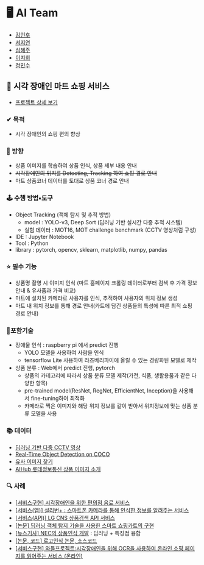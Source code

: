 # 🖥 AI Team
- [김인후](https://github.com/InhuKim)
- [서지연](https://github.com/Yeony54)
- [심혜주](https://github.com/hjst0223)
- [이지희](https://github.com/2-Jihee)
- [정민수](https://github.com/yourms)
## 🛒 시각 장애인 마트 쇼핑 서비스 
- [프로젝트 상세 보기](https://github.com/multicampusiot3project/info.git)
### ✔ 목적
- 시각 장애인의 쇼핑 편의 향상
### 📢 방향
- 상품 이미지를 학습하여 상품 인식, 상품 세부 내용 안내
- ~~시각장애인의 위치를 Detecting, Tracking 하여 쇼핑 경로 안내~~
- 마트 상품코너 데이터를 토대로 상품 코너 경로 안내
### 🕹 수행 방법▪도구
- Object Tracking (객체 탐지 및 추적 방법)
  - model : YOLO-v3, Deep Sort (딥러닝 기반 실시간 다중 추적 시스템)
  - 실험 데이터 : MOT16, MOT challenge benchmark (CCTV 영상처럼 구성)
- IDE : Jupyter Notebook
- Tool : Python
- library : pytorch, opencv, sklearn, matplotlib, numpy, pandas
### ⭐ 필수 기능
- 상품명 촬영 시 이미지 인식 (마트 홈페이지 크롤링 데이터로부터 검색 후 가격 정보 안내 & 유사품과 가격 비교)
- 마트에 설치된 카메라로 사용자를 인식, 추적하여 사용자의 위치 정보 생성
- 마트 내 위치 정보를 통해 경로 안내(카트에 담긴 상품들의 특성에 따른 최적 쇼핑 경로 안내)
### 🔨포함기술
- 장애물 인식 : raspberry pi 에서 predict 진행
    - YOLO 모델을 사용하여 사람을 인식
    - tensorflow Lite 사용하여 라즈베리파이에 올릴 수 있는 경량화된 모델로 제작
- 상품 분류 : Web에서 predict 진행, pytorch
  - 상품의 카테고리에 따라서 상품 분류 모델 제작(가전, 식품, 생활용품과 같은 다양한 항목)
  - pre-trained model(ResNet, RegNet, EfficientNet, Inception)을 사용해서 fine-tuning하여 최적화
  - 카메라로 찍은 이미지와 해당 위치 정보를 같이 받아서 위치정보에 맞는 상품 분류 모델을 사용
### 📚 데이터
- [딥러닝 기반 다중 CCTV 영상](https://drive.google.com/drive/folders/1el9kK4wgaiMzEMlfzqeQx6acoq703diP)
- [Real-Time Object Detection on COCO](https://paperswithcode.com/sota/real-time-object-detection-on-coco)
- [유사 이미지 찾기](https://velog.io/@chacha/Kaze-Keypoint-Matching-%EC%9C%A0%EC%82%AC-%EC%9D%B4%EB%AF%B8%EC%A7%80-%EC%B0%BE%EA%B8%B0)
- [AIHub 롯데정보통신 상품 이미지 소개](https://aihub.or.kr/aidata/34145) 

### 🔍 사례

- [[서비스구현] 시각장애인을 위한 편의점 음료 서비스](https://github.com/se-ize/BeYerage)
- [[서비스(앱)] 설리번+ : 스마트폰 카메라를 통해 인식한 정보를 알려주는 서비스 ](https://www.mysullivan.org/)
- [[서비스(API)] LG CNS 상품검색 API 서비스](ai.lgcns.com)
- [[논문] 딥러닝 객체 탐지 기술을 사용한 스마트 쇼핑카트의 구현](https://www.koreascience.or.kr/article/JAKO202021853968918.pdf)
- [[뉴스기사] NEC의 상품인식 개발](http://www.aitimes.kr/news/articleView.html?idxno=11439) : 딥러닝 + 특징점 융합
- [[논문, 코드] 로고인식 논문, 소스코드](https://m.facebook.com/groups/TensorFlowKR/permalink/501214233552973/)
- [[서비스구현] 와들프로젝트:시각장애인을 위해 OCR을 사용하여 온라인 쇼핑 페이지를 읽어주는 서비스 (온라인)](https://www.chosun.com/national/national_general/2021/06/15/B2NNB3S35NFHTEHSRJHUUZIICM/)
